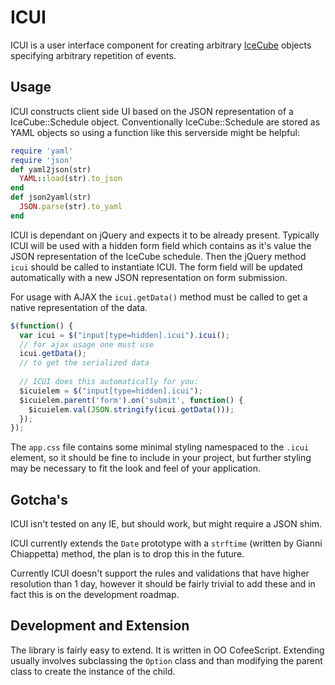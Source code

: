 ICUI
====

ICUI is a user interface component for creating arbitrary [IceCube](https://github.com/seejohnrun/ice_cube) objects specifying arbitrary repetition of events.

Usage
-----

ICUI constructs client side UI based on the JSON representation of a IceCube::Schedule object. Conventionally IceCube::Schedule are stored as YAML objects so using a function like this serverside might be helpful:

~~~ruby
require 'yaml'
require 'json'
def yaml2json(str)
  YAML::load(str).to_json
end
def json2yaml(str)
  JSON.parse(str).to_yaml
end
~~~

ICUI is dependant on jQuery and expects it to be already present. Typically ICUI will be used with a hidden form field which contains as it's value the JSON representation of the IceCube schedule. Then the jQuery method `icui` should be called to instantiate ICUI. The form field will be updated automatically with a new JSON representation on form submission.

For usage with AJAX the `icui.getData()` method must be called to get a native representation of the data.

~~~javascript
$(function() {
  var icui = $("input[type=hidden].icui").icui();
  // for ajax usage one must use 
  icui.getData();
  // to get the serialized data
  
  // ICUI does this automatically for you:
  $icuielem = $("input[type=hidden].icui");
  $icuielem.parent('form').on('submit', function() {
    $icuielem.val(JSON.stringify(icui.getData()));
  });
});
~~~

The `app.css` file contains some minimal styling namespaced to the `.icui` element, so it should be fine to include in your project, but further styling may be necessary to fit the look and feel of your application.

Gotcha's
--------

ICUI isn't tested on any IE, but should work, but might require a JSON shim. 

ICUI currently extends the `Date` prototype with a `strftime` (written by Gianni Chiappetta) method, the plan is to drop this in the future.

Currently ICUI doesn't support the rules and validations that have higher resolution than 1 day, however it should be fairly trivial to add these and in fact this is on the development roadmap.

Development and Extension
-------------------------

The library is fairly easy to extend. It is written in OO CofeeScript. Extending usually involves subclassing the `Option` class and than modifying the parent class to create the instance of the child.